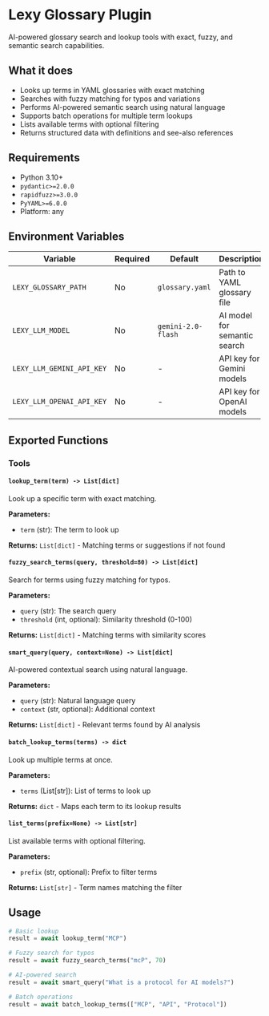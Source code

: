 # Lexy Glossary Plugin

AI-powered glossary search and lookup tools with exact, fuzzy, and semantic search capabilities.

## What it does

- Looks up terms in YAML glossaries with exact matching
- Searches with fuzzy matching for typos and variations  
- Performs AI-powered semantic search using natural language
- Supports batch operations for multiple term lookups
- Lists available terms with optional filtering
- Returns structured data with definitions and see-also references

## Requirements

- Python 3.10+
- `pydantic>=2.0.0`
- `rapidfuzz>=3.0.0`
- `PyYAML>=6.0.0`
- Platform: any

## Environment Variables

| Variable | Required | Default | Description |
|----------|----------|---------|-------------|
| `LEXY_GLOSSARY_PATH` | No | `glossary.yaml` | Path to YAML glossary file |
| `LEXY_LLM_MODEL` | No | `gemini-2.0-flash` | AI model for semantic search |
| `LEXY_LLM_GEMINI_API_KEY` | No | - | API key for Gemini models |
| `LEXY_LLM_OPENAI_API_KEY` | No | - | API key for OpenAI models |

## Exported Functions

### Tools

#### `lookup_term(term) -> List[dict]`
Look up a specific term with exact matching.

**Parameters:**
- `term` (str): The term to look up

**Returns:** `List[dict]` - Matching terms or suggestions if not found

#### `fuzzy_search_terms(query, threshold=80) -> List[dict]`
Search for terms using fuzzy matching for typos.

**Parameters:**
- `query` (str): The search query
- `threshold` (int, optional): Similarity threshold (0-100)

**Returns:** `List[dict]` - Matching terms with similarity scores

#### `smart_query(query, context=None) -> List[dict]`
AI-powered contextual search using natural language.

**Parameters:**
- `query` (str): Natural language query
- `context` (str, optional): Additional context

**Returns:** `List[dict]` - Relevant terms found by AI analysis

#### `batch_lookup_terms(terms) -> dict`
Look up multiple terms at once.

**Parameters:**
- `terms` (List[str]): List of terms to look up

**Returns:** `dict` - Maps each term to its lookup results

#### `list_terms(prefix=None) -> List[str]`
List available terms with optional filtering.

**Parameters:**
- `prefix` (str, optional): Prefix to filter terms

**Returns:** `List[str]` - Term names matching the filter

## Usage

```python
# Basic lookup
result = await lookup_term("MCP")

# Fuzzy search for typos
result = await fuzzy_search_terms("mcP", 70)

# AI-powered search
result = await smart_query("What is a protocol for AI models?")

# Batch operations
result = await batch_lookup_terms(["MCP", "API", "Protocol"])
```
